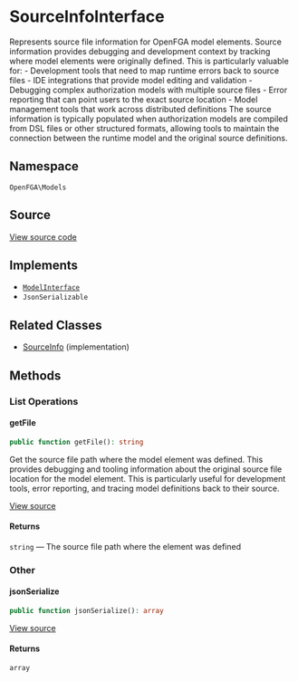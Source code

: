 # SourceInfoInterface

Represents source file information for OpenFGA model elements. Source information provides debugging and development context by tracking where model elements were originally defined. This is particularly valuable for: - Development tools that need to map runtime errors back to source files - IDE integrations that provide model editing and validation - Debugging complex authorization models with multiple source files - Error reporting that can point users to the exact source location - Model management tools that work across distributed definitions The source information is typically populated when authorization models are compiled from DSL files or other structured formats, allowing tools to maintain the connection between the runtime model and the original source definitions.

## Namespace
`OpenFGA\Models`

## Source
[View source code](https://github.com/evansims/openfga-php/blob/main/src/Models/SourceInfoInterface.php)

## Implements
* [`ModelInterface`](ModelInterface.md)
* `JsonSerializable`

## Related Classes
* [SourceInfo](Models/SourceInfo.md) (implementation)

## Methods

### List Operations
#### getFile

```php
public function getFile(): string
```

Get the source file path where the model element was defined. This provides debugging and tooling information about the original source file location for the model element. This is particularly useful for development tools, error reporting, and tracing model definitions back to their source.

[View source](https://github.com/evansims/openfga-php/blob/main/src/Models/SourceInfoInterface.php#L39)

#### Returns
`string` — The source file path where the element was defined
### Other
#### jsonSerialize

```php
public function jsonSerialize(): array
```

[View source](https://github.com/evansims/openfga-php/blob/main/src/Models/SourceInfoInterface.php#L45)

#### Returns
`array`
